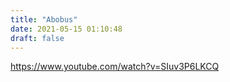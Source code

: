 ```yaml
---
title: "Abobus"
date: 2021-05-15 01:10:48
draft: false
---
```


https://www.youtube.com/watch?v=SIuv3P6LKCQ
